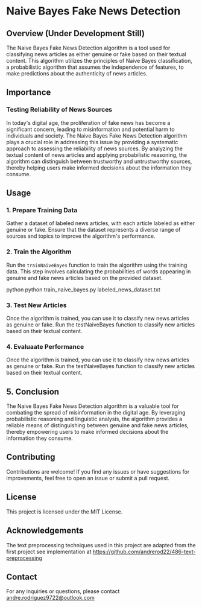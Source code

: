 # Naive Bayes Fake News Detection

## Overview (Under Development Still)

The Naive Bayes Fake News Detection algorithm is a tool used for classifying news articles as either genuine or fake based on their textual content. This algorithm utilizes the principles of Naive Bayes classification, a probabilistic algorithm that assumes the independence of features, to make predictions about the authenticity of news articles.

## Importance

### Testing Reliability of News Sources

In today's digital age, the proliferation of fake news has become a significant concern, leading to misinformation and potential harm to individuals and society. The Naive Bayes Fake News Detection algorithm plays a crucial role in addressing this issue by providing a systematic approach to assessing the reliability of news sources. By analyzing the textual content of news articles and applying probabilistic reasoning, the algorithm can distinguish between trustworthy and untrustworthy sources, thereby helping users make informed decisions about the information they consume.

## Usage

### 1. Prepare Training Data

Gather a dataset of labeled news articles, with each article labeled as either genuine or fake. Ensure that the dataset represents a diverse range of sources and topics to improve the algorithm's performance.

### 2. Train the Algorithm

Run the `trainNaiveBayes` function to train the algorithm using the training data. This step involves calculating the probabilities of words appearing in genuine and fake news articles based on the provided dataset.

python
python train_naive_bayes.py labeled_news_dataset.txt

### 3. Test New Articles
Once the algorithm is trained, you can use it to classify new news articles as genuine or fake. Run the testNaiveBayes function to classify new articles based on their textual content.

### 4. Evaluaate Performance
Once the algorithm is trained, you can use it to classify new news articles as genuine or fake. Run the testNaiveBayes function to classify new articles based on their textual content.

## 5. Conclusion
The Naive Bayes Fake News Detection algorithm is a valuable tool for combating the spread of misinformation in the digital age. By leveraging probabilistic reasoning and linguistic analysis, the algorithm provides a reliable means of distinguishing between genuine and fake news articles, thereby empowering users to make informed decisions about the information they consume.

## Contributing
Contributions are welcome! If you find any issues or have suggestions for improvements, feel free to open an issue or submit a pull request.

## License
This project is licensed under the MIT License.

## Acknowledgements
The text preprocessing techniques used in this project are adapted from the first project see implementation at https://github.com/andrerod22/486-text-preprocessing 

## Contact
For any inquiries or questions, please contact andre.rodriguez9722@outlook.com